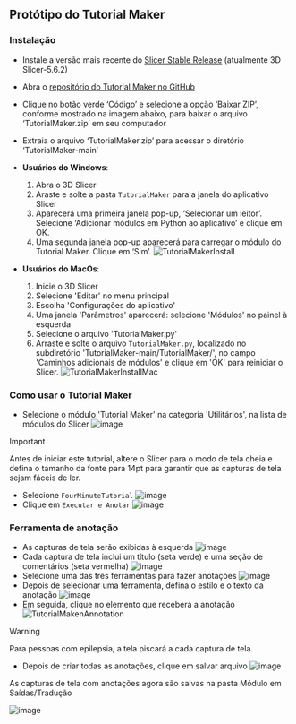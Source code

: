 ## Protótipo do Tutorial Maker

### Instalação

- Instale a versão mais recente do [Slicer Stable Release](https://download.slicer.org/) (atualmente 3D Slicer-5.6.2)
- Abra o [repositório do Tutorial Maker no GitHub](https://github.com/SlicerLatinAmerica/TutorialMaker)
- Clique no botão verde ‘Código’ e selecione a opção ‘Baixar ZIP’, conforme mostrado na imagem abaixo, para baixar o arquivo ‘TutorialMaker.zip’ em seu computador
- Extraia o arquivo ‘TutorialMaker.zip’ para acessar o diretório ‘TutorialMaker-main’
- **Usuários do Windows**:
  1. Abra o 3D Slicer
  2. Araste e solte a pasta `TutorialMaker` para a janela do aplicativo Slicer
  3. Aparecerá uma primeira janela pop-up, ‘Selecionar um leitor’. Selecione ‘Adicionar módulos em Python ao aplicativo’ e clique em OK.
  4. Uma segunda janela pop-up aparecerá para carregar o módulo do Tutorial Maker. Clique em ‘Sim’.
![TutorialMakerInstall](https://github.com/SlicerLatinAmerica/TutorialMaker/assets/28208639/17ffda20-ee58-4e52-91c8-755655725d83)

- **Usuários do MacOs**:
  1. Inicie o 3D Slicer
  2. Selecione 'Editar' no menu principal
  3. Escolha 'Configurações do aplicativo'
  4. Uma janela 'Parâmetros' aparecerá: selecione 'Módulos' no painel à esquerda
  5. Selecione o arquivo 'TutorialMaker.py'
  6. Arraste e solte o arquivo `TutorialMaker.py`, localizado no subdiretório 'TutorialMaker-main/TutorialMaker/', no campo 'Caminhos adicionais de módulos' e clique em 'OK' para reiniciar o Slicer.
![TutorialMakerInstallMac](https://github.com/SlicerLatinAmerica/TutorialMaker/assets/28208639/1aad7764-0eb6-4f2e-8a5e-ba46c3cf373d)


### Como usar o Tutorial Maker

-	Selecione o módulo 'Tutorial Maker' na categoria 'Utilitários', na lista de módulos do Slicer
![image](https://github.com/user-attachments/assets/63f7a01d-b943-4f42-9d14-4286a93f100c)
> [!IMPORTANT]
> Antes de iniciar este tutorial, altere o Slicer para o modo de tela cheia e defina o tamanho da fonte para 14pt para garantir que as capturas de tela sejam fáceis de ler.
-	Selecione `FourMinuteTutorial`
![image](https://github.com/user-attachments/assets/8dddd247-bf31-4bb4-8cb2-e00aa4b0a473)
-	Clique em `Executar e Anotar`
![image](https://github.com/user-attachments/assets/91387ee5-b782-4e49-804b-5d1961464d1b)

### Ferramenta de anotação

-	As capturas de tela serão exibidas à esquerda
![image](https://github.com/user-attachments/assets/63c4485a-1a7e-4fc8-8f47-911f399b2d32)
-	Cada captura de tela inclui um título (seta verde) e uma seção de comentários (seta vermelha) 
![image](https://github.com/user-attachments/assets/07df18ae-677e-4f2d-83f0-ab7a61e1159e)
-	Selecione uma das três ferramentas para fazer anotações
![image](https://github.com/user-attachments/assets/00f5bd99-0949-4594-994b-f4d02018624f)
-	Depois de selecionar uma ferramenta, defina o estilo e o texto da anotação
![image](https://github.com/user-attachments/assets/524d6814-7601-4a22-ba30-0fcf222572ec)
-	Em seguida, clique no elemento que receberá a anotação
![TutorialMakenAnnotation](https://github.com/user-attachments/assets/d73d72f5-7598-43d9-b5ee-e473dea60625)

> [!WARNING]
> Para pessoas com epilepsia, a tela piscará a cada captura de tela.

-	Depois de criar todas as anotações, clique em salvar arquivo
![image](https://github.com/user-attachments/assets/103d5b81-7335-4d04-bf83-dac61ab6c3f5)

<!--
> [!AVISO]  
> Para pessoas com epilepsia, não execute a tradução. A tela piscará a cada captura de tela.

- Em seguida, clique em "Testar Tradução"
![image](https://github.com/SlicerLatinAmerica/TutorialMaker/assets/28208639/dae305bc-3fd1-4a7a-87b4-6e724037e728)
-->
As capturas de tela com anotações agora são salvas na pasta Módulo em Saídas/Tradução

![image](https://github.com/SlicerLatinAmerica/TutorialMaker/assets/28208639/3a5feeb0-b7a3-41c8-923f-77239f5331c8)

<!-- ### Redação de tutoriais
TODO: Criar o "manual do desenvolvedor" para criar novos tutoriais.
-->
